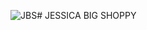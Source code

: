 ![JBS](https://user-images.githubusercontent.com/63179955/120094868-7b8f7900-c140-11eb-9b39-ba23ff2872e0.png)# JESSICA BIG SHOPPY
